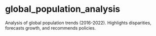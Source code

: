 # global_population_analysis
Analysis of global population trends (2016-2022). Highlights disparities, forecasts growth, and recommends policies.

